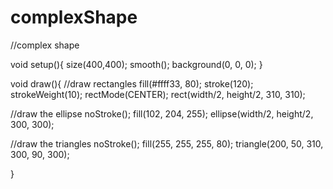 complexShape
============
//complex shape

void setup(){
  size(400,400);
  smooth();
  background(0, 0, 0);
}

void draw(){
  //draw rectangles
  fill(#ffff33, 80);
  stroke(120);
  strokeWeight(10);
  rectMode(CENTER);
  rect(width/2, height/2, 310, 310);
  
  //draw the ellipse
  noStroke();
  fill(102, 204, 255);
  ellipse(width/2, height/2, 300, 300);
  
  //draw the triangles
  noStroke();
  fill(255, 255, 255, 80);
  triangle(200, 50, 310, 300, 90, 300);
  
}
